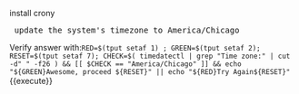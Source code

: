 install crony

<pre> update the system's timezone to America/Chicago </pre>

Verify answer with:`RED=$(tput setaf 1) ; GREEN=$(tput setaf 2); RESET=$(tput setaf 7); CHECK=$( timedatectl | grep "Time zone:" | cut -d" " -f26 ) && [[ $CHECK == "America/Chicago" ]] && echo "${GREEN}Awesome, proceed ${RESET}" || echo "${RED}Try Again${RESET}"`{{execute}}
